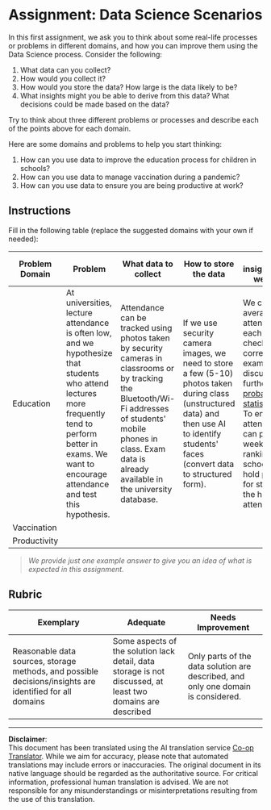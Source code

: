<!--
CO_OP_TRANSLATOR_METADATA:
{
  "original_hash": "a8f79b9c0484c35b4f26e8aec7fc4d56",
  "translation_date": "2025-08-31T11:09:55+00:00",
  "source_file": "1-Introduction/01-defining-data-science/solution/assignment.md",
  "language_code": "en"
}
-->
# Assignment: Data Science Scenarios

In this first assignment, we ask you to think about some real-life processes or problems in different domains, and how you can improve them using the Data Science process. Consider the following:

1. What data can you collect?
1. How would you collect it?
1. How would you store the data? How large is the data likely to be?
1. What insights might you be able to derive from this data? What decisions could be made based on the data?

Try to think about three different problems or processes and describe each of the points above for each domain.

Here are some domains and problems to help you start thinking:

1. How can you use data to improve the education process for children in schools?
1. How can you use data to manage vaccination during a pandemic?
1. How can you use data to ensure you are being productive at work?

## Instructions

Fill in the following table (replace the suggested domains with your own if needed):

| Problem Domain | Problem | What data to collect | How to store the data | What insights/decisions we can make | 
|----------------|---------|-----------------------|-----------------------|--------------------------------------|
| Education | At universities, lecture attendance is often low, and we hypothesize that students who attend lectures more frequently tend to perform better in exams. We want to encourage attendance and test this hypothesis. | Attendance can be tracked using photos taken by security cameras in classrooms or by tracking the Bluetooth/Wi-Fi addresses of students' mobile phones in class. Exam data is already available in the university database. | If we use security camera images, we need to store a few (5-10) photos taken during class (unstructured data) and then use AI to identify students' faces (convert data to structured form). | We can calculate average attendance for each student and check for correlations with exam grades. We'll discuss correlation further in the [probability and statistics](../../04-stats-and-probability/README.md) section. To encourage attendance, we can publish weekly attendance rankings on the school portal and hold prize draws for students with the highest attendance. |
| Vaccination | | | | |
| Productivity | | | | |

> *We provide just one example answer to give you an idea of what is expected in this assignment.*

## Rubric

Exemplary | Adequate | Needs Improvement
--- | --- | -- |
Reasonable data sources, storage methods, and possible decisions/insights are identified for all domains | Some aspects of the solution lack detail, data storage is not discussed, at least two domains are described | Only parts of the data solution are described, and only one domain is considered.

---

**Disclaimer**:  
This document has been translated using the AI translation service [Co-op Translator](https://github.com/Azure/co-op-translator). While we aim for accuracy, please note that automated translations may include errors or inaccuracies. The original document in its native language should be regarded as the authoritative source. For critical information, professional human translation is advised. We are not responsible for any misunderstandings or misinterpretations resulting from the use of this translation.